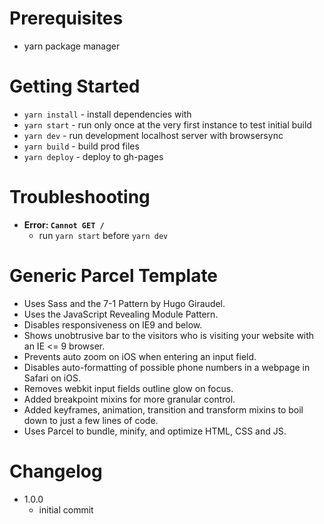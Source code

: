 # Prerequisites
* yarn package manager

# Getting Started
* `yarn install` - install dependencies with 
* `yarn start` - run only once at the very first instance to test initial build
* `yarn dev` - run development localhost server with browsersync
* `yarn build` - build prod files
* `yarn deploy` - deploy to gh-pages

# Troubleshooting
* **Error: `Cannot GET /`**
  * run `yarn start` before `yarn dev`

# Generic Parcel Template
* Uses Sass and the 7-1 Pattern by Hugo Giraudel.
* Uses the JavaScript Revealing Module Pattern.
* Disables responsiveness on IE9 and below.
* Shows unobtrusive bar to the visitors who is visiting your website with an IE <= 9 browser.
* Prevents auto zoom on iOS when entering an input field.
* Disables auto-formatting of possible phone numbers in a webpage in Safari on iOS.
* Removes webkit input fields outline glow on focus.
* Added breakpoint mixins for more granular control.
* Added keyframes, animation, transition and transform mixins to boil down to just a few lines of code.
* Uses Parcel to bundle, minify, and optimize HTML, CSS and JS.

# Changelog
* 1.0.0
  * initial commit
